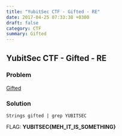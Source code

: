 ```yaml
---
title: "YubitSec CTF - Gifted - RE"
date: 2017-04-25 07:33:38 +0300
draft: false
category: CTF
summary: Gifted
---
```

## YubitSec CTF - Gifted - RE
### Problem

[Gifted](#)

### Solution

``Strings gifted | grep YUBITSEC``

FLAG: __YUBITSEC{MEH_IT_IS_SOMETHING}__
